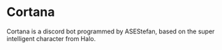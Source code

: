 # Cortana
Cortana is a discord bot programmed by ASEStefan, based on the super intelligent character from Halo.
